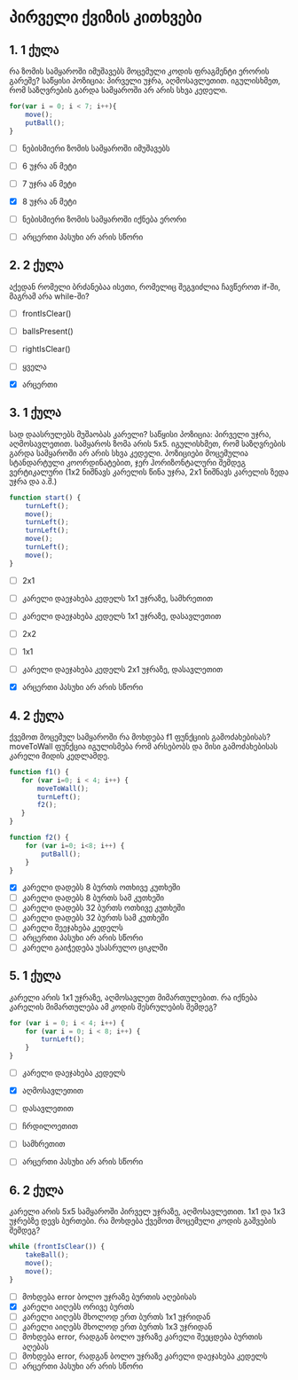 # პირველი ქვიზის კითხვები

## 1. 1 ქულა
რა ზომის სამყაროში იმუშავებს მოცემული კოდის ფრაგმენტი ერორის გარეშე? საწყისი პოზიცია: პირველი უჯრა, აღმოსავლეთით. იგულისხმეთ, რომ საზღვრების გარდა სამყაროში არ არის სხვა კედელი.

```js
for(var i = 0; i < 7; i++){
	move();
	putBall();
}
```

- [ ] ნებისმიერი ზომის სამყაროში იმუშავებს
- [ ] 6 უჯრა ან მეტი
- [ ] 7 უჯრა ან მეტი
- [x] 8 უჯრა ან მეტი
- [ ] ნებისმიერი ზომის სამყაროში იქნება ერორი
- [ ] არცერთი პასუხი არ არის სწორი


## 2. 2 ქულა

აქედან რომელი ბრძანებაა ისეთი, რომელიც შეგვიძლია ჩავწეროთ if-ში, მაგრამ არა while-ში? 

- [ ] frontIsClear()
- [ ] ballsPresent()
- [ ] rightIsClear()
- [ ] ყველა
- [x] არცერთი


## 3. 1 ქულა
სად დაასრულებს მუშაობას კარელი? საწყისი პოზიცია: პირველი უჯრა, აღმოსავლეთით. სამყაროს ზომა არის 5x5. იგულისხმეთ, რომ საზღვრების გარდა სამყაროში არ არის სხვა კედელი. პოზიციები მოცემულია სტანდარტული კოორდინატებით, ჯერ ჰორიზონტალური შემდეგ ვერტიკალური (1x2 ნიშნავს კარელის წინა უჯრა, 2x1 ნიშნავს კარელის ზედა უჯრა და ა.შ.)

```js
function start() {
	turnLeft();
	move();
	turnLeft();
	turnLeft();
	move();
	turnLeft();
	move();
}
```

- [ ] 2x1
- [ ] კარელი დაეჯახება კედელს 1x1 უჯრაზე, სამხრეთით
- [ ] კარელი დაეჯახება კედელს 1x1 უჯრაზე, დასავლეთით
- [ ] 2x2
- [ ] 1x1
- [ ] კარელი დაეჯახება კედელს 2x1 უჯრაზე, დასავლეთით
- [x] არცერთი პასუხი არ არის სწორი


## 4. 2 ქულა
ქვემოთ მოცემულ სამყაროში რა მოხდება f1 ფუნქციის გამოძახებისას? moveToWall ფუნქცია იგულისმება რომ არსებობს და მისი გამოძახებისას კარელი მიდის კედლამდე.

```js
function f1() {
   for (var i=0; i < 4; i++) {
	   moveToWall(); 
	   turnLeft();
	   f2();
   }
}

function f2() {
	for (var i=0; i<8; i++) {
		putBall();
	}
}
```

- [x] კარელი დადებს 8 ბურთს ოთხივე კუთხეში
- [ ] კარელი დადებს 8 ბურთს სამ კუთხეში
- [ ] კარელი დადებს 32 ბურთს ოთხივე კუთხეში
- [ ] კარელი დადებს 32 ბურთს სამ კუთხეში
- [ ] კარელი შეეჯახება კედელს
- [ ] არცერთი პასუხი არ არის სწორი
- [ ] კარელი გაიჭედება უსასრულო ციკლში

## 5. 1 ქულა

კარელი არის 1x1 უჯრაზე, აღმოსავლეთ მიმართულებით. რა იქნება კარელის მიმართულება ამ კოდის შესრულების შემდეგ?
```js
for (var i = 0; i < 4; i++) {
	for (var i = 0; i < 8; i++) {
		turnLeft();
	}
}
```

- [ ] კარელი დაეჯახება კედელს
- [x] აღმოსავლეთით
- [ ] დასავლეთით
- [ ] ჩრდილოეთით
- [ ] სამხრეთით
- [ ] არცერთი პასუხი არ არის სწორი


## 6. 2 ქულა
კარელი არის 5x5 სამყაროში პირველ უჯრაზე, აღმოსავლეთით. 1x1 და 1x3 უჯრებზე დევს ბურთები. რა მოხდება ქვემოთ მოცემული კოდის გაშვების შემდეგ?
```js
while (frontIsClear()) {
	takeBall();
	move();
	move();
}
```

- [ ] მოხდება error ბოლო უჯრაზე ბურთის აღებისას
- [x] კარელი აიღებს ორივე ბურთს
- [ ] კარელი აიღებს მხოლოდ ერთ ბურთს 1x1 უჯრიდან
- [ ] კარელი აიღებს მხოლოდ ერთ ბურთს 1x3 უჯრიდან
- [ ] მოხდება error, რადგან ბოლო უჯრაზე კარელი შეეცდება ბურთის აღებას
- [ ] მოხდება error, რადგან ბოლო უჯრაზე კარელი დაეჯახება კედელს
- [ ] არცერთი პასუხი არ არის სწორი

